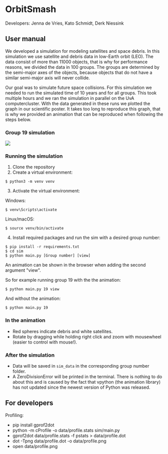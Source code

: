 # OrbitSmash
Developers: Jenna de Vries, Kato Schmidt, Derk Niessink

## User manual

We developed a simulation for modeling satellites and space debris. In this
simulation we use satellite and debris data in low-Earth orbit (LEO). The data
consist of more than 11000 objects, that is why for performance reasons, we
divided the data in 100 groups. The groups are determined by the semi-major axes of
the objects, because objects that do not have a similar semi-major axis will
never collide.

Our goal was to simulate future space collisions. For this simulation we needed 
to run the simulated time of 10 years and for all groups. This took multiple hours
and we ran the simulation in parallel on the UvA computercluster. With the data
generated in these runs we plotted the graph in our scientific poster. It takes
too long to reproduce this graph, that is why we provided an animation that can
be reproduced when following the steps below.

### Group 19 simulation
![](https://github.com/JennaVries/Project-Minor-Computational-Science/blob/submit_version/earth.gif)


### Running the simulation

1. Clone the repository
2. Create a virtual environment:
```
$ python3 -m venv venv
```

3. Activate the virtual environment:

  Windows: 
  ``` 
  $ venv\Scripts\activate
  ```
  Linux/macOS: 
  ```
  $ source venv/bin/activate
  ```

4. Install required packages and run the sim with a desired group number: 
```
$ pip install -r requirements.txt
$ cd sim
$ python main.py [Group number] [view]
```

An animation can be shown in the browser when adding the second argument "view".

So for example running group 19 with the the animation:
```
$ python main.py 19 view
```
And without the animation:                             
```
$ python main.py 19
```

### In the animation

* Red spheres indicate debris and white satellites.
* Rotate by dragging while holding right click and zoom with mousewheel (easier to control with mouse!).


### After the simulation

* Data will be saved in `sim_data` in the corresponding group number folder.
* A ZeroDivisionError will be printed in the terminal. There is nothing to do
about this and is caused by the fact that vpython (the animation library) has not
updated since the newest version of Python was released.

## For developers

Profiling:
* pip install gprof2dot
* python -m cProfile -o data/profile.stats sim/main.py
* gprof2dot data/profile.stats -f pstats > data/profile.dot
* dot -Tpng data/profile.dot -o data/profile.png
* open data/profile.png
